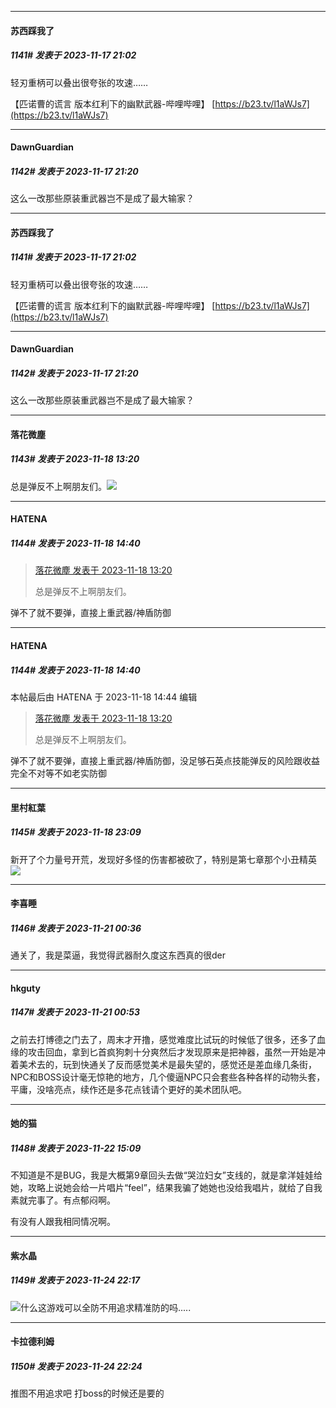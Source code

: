 
*****

####  苏西踩我了  
##### 1141#       发表于 2023-11-17 21:02

轻刃重柄可以叠出很夸张的攻速……

【匹诺曹的谎言 版本红利下的幽默武器-哔哩哔哩】 [https://b23.tv/l1aWJs7](https://b23.tv/l1aWJs7)

*****

####  DawnGuardian  
##### 1142#       发表于 2023-11-17 21:20

这么一改那些原装重武器岂不是成了最大输家？


*****

####  苏西踩我了  
##### 1141#       发表于 2023-11-17 21:02

轻刃重柄可以叠出很夸张的攻速……

【匹诺曹的谎言 版本红利下的幽默武器-哔哩哔哩】 [https://b23.tv/l1aWJs7](https://b23.tv/l1aWJs7)

*****

####  DawnGuardian  
##### 1142#       发表于 2023-11-17 21:20

这么一改那些原装重武器岂不是成了最大输家？


*****

####  落花微塵  
##### 1143#       发表于 2023-11-18 13:20

总是弹反不上啊朋友们。<img src="https://static.saraba1st.com/image/smiley/face2017/002.png" referrerpolicy="no-referrer">


*****

####  HATENA  
##### 1144#       发表于 2023-11-18 14:40

<blockquote><a href="httphttps://bbs.saraba1st.com/2b/forum.php?mod=redirect&amp;goto=findpost&amp;pid=63073928&amp;ptid=2036500" target="_blank">落花微塵 发表于 2023-11-18 13:20</a>

总是弹反不上啊朋友们。</blockquote>
弹不了就不要弹，直接上重武器/神盾防御


*****

####  HATENA  
##### 1144#       发表于 2023-11-18 14:40

 本帖最后由 HATENA 于 2023-11-18 14:44 编辑 
<blockquote><a href="httphttps://bbs.saraba1st.com/2b/forum.php?mod=redirect&amp;goto=findpost&amp;pid=63073928&amp;ptid=2036500" target="_blank">落花微塵 发表于 2023-11-18 13:20</a>

总是弹反不上啊朋友们。</blockquote>
弹不了就不要弹，直接上重武器/神盾防御，没足够石英点技能弹反的风险跟收益完全不对等不如老实防御


*****

####  里村紅葉  
##### 1145#       发表于 2023-11-18 23:09

新开了个力量号开荒，发现好多怪的伤害都被砍了，特别是第七章那个小丑精英<img src="https://static.saraba1st.com/image/smiley/face2017/068.png" referrerpolicy="no-referrer">


*****

####  李喜睡  
##### 1146#       发表于 2023-11-21 00:36

通关了，我是菜逼，我觉得武器耐久度这东西真的很der


*****

####  hkguty  
##### 1147#       发表于 2023-11-21 00:53

之前去打博德之门去了，周末才开撸，感觉难度比试玩的时候低了很多，还多了血缘的攻击回血，拿到匕首疯狗刺十分爽然后才发现原来是把神器，虽然一开始是冲着美术去的，玩到快通关了反而感觉美术是最失望的，感觉还是差血缘几条街，NPC和BOSS设计毫无惊艳的地方，几个傻逼NPC只会套些各种各样的动物头套，平庸，没啥亮点，续作还是多花点钱请个更好的美术团队吧。


*****

####  她的猫  
##### 1148#       发表于 2023-11-22 15:09

不知道是不是BUG，我是大概第9章回头去做“哭泣妇女”支线的，就是拿洋娃娃给她，攻略上说她会给一片唱片“feel”，结果我骗了她她也没给我唱片，就给了自我素就完事了。有点郁闷啊。

有没有人跟我相同情况啊。


*****

####  紫水晶  
##### 1149#       发表于 2023-11-24 22:17

<img src="https://static.saraba1st.com/image/smiley/face2017/001.png" referrerpolicy="no-referrer">什么这游戏可以全防不用追求精准防的吗.....


*****

####  卡拉德利姆  
##### 1150#       发表于 2023-11-24 22:24

推图不用追求吧 打boss的时候还是要的

